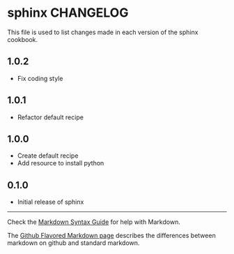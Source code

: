 # sphinx CHANGELOG

This file is used to list changes made in each version of the sphinx cookbook.

## 1.0.2
- Fix coding style

## 1.0.1
- Refactor default recipe

## 1.0.0
- Create default recipe
- Add resource to install python

## 0.1.0
- Initial release of sphinx

- - -
Check the [Markdown Syntax Guide](http://daringfireball.net/projects/markdown/syntax) for help with Markdown.

The [Github Flavored Markdown page](http://github.github.com/github-flavored-markdown/) describes the differences between markdown on github and standard markdown.
